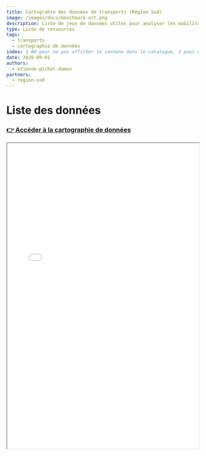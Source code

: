 ```yaml
---
title: Cartograhie des données de transports (Région Sud)
image: /images/docs/benchmark-ort.png
description: Liste de jeux de données utiles pour analyser les mobilités
type: Liste de ressources
tags:
  - transports
  - cartographie de données
index: 1 #0 pour ne pas afficher le contenu dans le catalogue, 1 pour qu'il s'affiche dans le catalogue
date: 2020-09-01
authors: 
  - etienne-pichot-damon
partners:
  - region-sud
--- 
```


# Liste des données

### [👉 Accéder à la cartographie de données](/datamap/datamap?data=&datamap-id=sud-transports&view=gallery)

<iframe
  width="100%"
  height="800"
  src="/view/datamaplight?data&datamap-id=sud-transports"
  sandbox="allow-same-origin allow-scripts">
</iframe>
